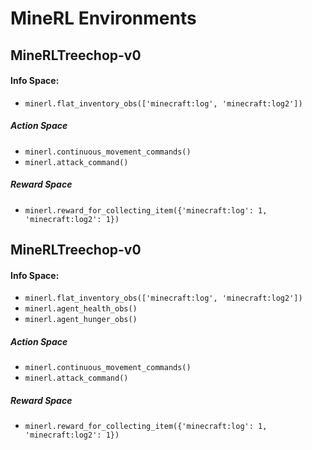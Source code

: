 # MineRL Environments



## MineRLTreechop-v0
#### Info Space:
* `minerl.flat_inventory_obs(['minecraft:log', 'minecraft:log2'])`
##### Action Space
* `minerl.continuous_movement_commands()`
* `minerl.attack_command()`
##### Reward Space
* `minerl.reward_for_collecting_item({'minecraft:log': 1, 'minecraft:log2': 1})`

## MineRLTreechop-v0
#### Info Space:
* `minerl.flat_inventory_obs(['minecraft:log', 'minecraft:log2'])`
* `minerl.agent_health_obs()`
* `minerl.agent_hunger_obs()`
##### Action Space
* `minerl.continuous_movement_commands()`
* `minerl.attack_command()`
##### Reward Space
* `minerl.reward_for_collecting_item({'minecraft:log': 1, 'minecraft:log2': 1})`